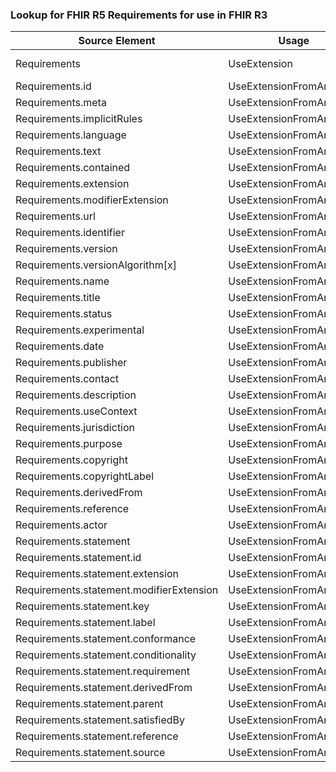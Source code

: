 ### Lookup for FHIR R5 Requirements for use in FHIR R3

| Source Element | Usage | Target |
| -------------- | ----- | ------ |
| Requirements | UseExtension | http://hl7.org/fhir/5.0/StructureDefinition/extension-Requirements |
| Requirements.id | UseExtensionFromAncestor | - |
| Requirements.meta | UseExtensionFromAncestor | - |
| Requirements.implicitRules | UseExtensionFromAncestor | - |
| Requirements.language | UseExtensionFromAncestor | - |
| Requirements.text | UseExtensionFromAncestor | - |
| Requirements.contained | UseExtensionFromAncestor | - |
| Requirements.extension | UseExtensionFromAncestor | - |
| Requirements.modifierExtension | UseExtensionFromAncestor | - |
| Requirements.url | UseExtensionFromAncestor | - |
| Requirements.identifier | UseExtensionFromAncestor | - |
| Requirements.version | UseExtensionFromAncestor | - |
| Requirements.versionAlgorithm[x] | UseExtensionFromAncestor | - |
| Requirements.name | UseExtensionFromAncestor | - |
| Requirements.title | UseExtensionFromAncestor | - |
| Requirements.status | UseExtensionFromAncestor | - |
| Requirements.experimental | UseExtensionFromAncestor | - |
| Requirements.date | UseExtensionFromAncestor | - |
| Requirements.publisher | UseExtensionFromAncestor | - |
| Requirements.contact | UseExtensionFromAncestor | - |
| Requirements.description | UseExtensionFromAncestor | - |
| Requirements.useContext | UseExtensionFromAncestor | - |
| Requirements.jurisdiction | UseExtensionFromAncestor | - |
| Requirements.purpose | UseExtensionFromAncestor | - |
| Requirements.copyright | UseExtensionFromAncestor | - |
| Requirements.copyrightLabel | UseExtensionFromAncestor | - |
| Requirements.derivedFrom | UseExtensionFromAncestor | - |
| Requirements.reference | UseExtensionFromAncestor | - |
| Requirements.actor | UseExtensionFromAncestor | - |
| Requirements.statement | UseExtensionFromAncestor | - |
| Requirements.statement.id | UseExtensionFromAncestor | - |
| Requirements.statement.extension | UseExtensionFromAncestor | - |
| Requirements.statement.modifierExtension | UseExtensionFromAncestor | - |
| Requirements.statement.key | UseExtensionFromAncestor | - |
| Requirements.statement.label | UseExtensionFromAncestor | - |
| Requirements.statement.conformance | UseExtensionFromAncestor | - |
| Requirements.statement.conditionality | UseExtensionFromAncestor | - |
| Requirements.statement.requirement | UseExtensionFromAncestor | - |
| Requirements.statement.derivedFrom | UseExtensionFromAncestor | - |
| Requirements.statement.parent | UseExtensionFromAncestor | - |
| Requirements.statement.satisfiedBy | UseExtensionFromAncestor | - |
| Requirements.statement.reference | UseExtensionFromAncestor | - |
| Requirements.statement.source | UseExtensionFromAncestor | - |

